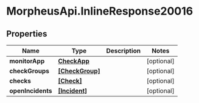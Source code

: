 # MorpheusApi.InlineResponse20016

## Properties

Name | Type | Description | Notes
------------ | ------------- | ------------- | -------------
**monitorApp** | [**CheckApp**](CheckApp.md) |  | [optional] 
**checkGroups** | [**[CheckGroup]**](CheckGroup.md) |  | [optional] 
**checks** | [**[Check]**](Check.md) |  | [optional] 
**openIncidents** | [**[Incident]**](Incident.md) |  | [optional] 


